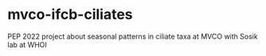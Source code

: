 # mvco-ifcb-ciliates
PEP 2022 project about seasonal patterns in ciliate taxa at MVCO
with Sosik lab at WHOI
